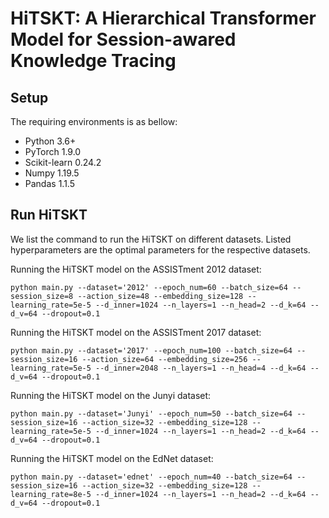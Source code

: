 # HiTSKT: A Hierarchical Transformer Model for Session-awared Knowledge Tracing

## Setup

The requiring environments is as bellow:

- Python 3.6+
- PyTorch 1.9.0
- Scikit-learn 0.24.2
- Numpy 1.19.5
- Pandas 1.1.5

## Run HiTSKT

We list the command to run the HiTSKT on different datasets. Listed hyperparameters are the optimal parameters for the respective datasets.

Running the HiTSKT model on the ASSISTment 2012 dataset:

```
python main.py --dataset='2012' --epoch_num=60 --batch_size=64 --session_size=8 --action_size=48 --embedding_size=128 --learning_rate=5e-5 --d_inner=1024 --n_layers=1 --n_head=2 --d_k=64 --d_v=64 --dropout=0.1 
```

Running the HiTSKT model on the ASSISTment 2017 dataset:

```
python main.py --dataset='2017' --epoch_num=100 --batch_size=64 --session_size=16 --action_size=64 --embedding_size=256 --learning_rate=5e-5 --d_inner=2048 --n_layers=1 --n_head=4 --d_k=64 --d_v=64 --dropout=0.1 
```

Running the HiTSKT model on the Junyi dataset:

```
python main.py --dataset='Junyi' --epoch_num=50 --batch_size=64 --session_size=16 --action_size=32 --embedding_size=128 --learning_rate=5e-5 --d_inner=1024 --n_layers=1 --n_head=2 --d_k=64 --d_v=64 --dropout=0.1 
```

Running the HiTSKT model on the EdNet dataset:

```
python main.py --dataset='ednet' --epoch_num=40 --batch_size=64 --session_size=16 --action_size=32 --embedding_size=128 --learning_rate=8e-5 --d_inner=1024 --n_layers=1 --n_head=2 --d_k=64 --d_v=64 --dropout=0.1 
```
